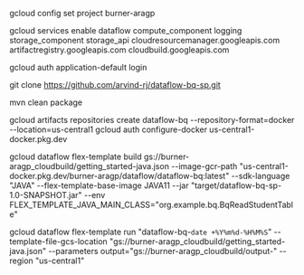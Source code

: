 gcloud config set project burner-aragp

gcloud services enable dataflow compute_component logging storage_component storage_api cloudresourcemanager.googleapis.com artifactregistry.googleapis.com cloudbuild.googleapis.com

gcloud auth application-default login

git clone https://github.com/arvind-rj/dataflow-bq-sp.git

mvn clean package

gcloud artifacts repositories create dataflow-bq --repository-format=docker --location=us-central1
gcloud auth configure-docker us-central1-docker.pkg.dev

gcloud dataflow flex-template build gs://burner-aragp_cloudbuild/getting_started-java.json --image-gcr-path "us-central1-docker.pkg.dev/burner-aragp/dataflow/dataflow-bq:latest" --sdk-language "JAVA" --flex-template-base-image JAVA11 --jar "target/dataflow-bq-sp-1.0-SNAPSHOT.jar" --env FLEX_TEMPLATE_JAVA_MAIN_CLASS="org.example.bq.BqReadStudentTable"


gcloud dataflow flex-template run "dataflow-bq-`date +%Y%m%d-%H%M%S`" --template-file-gcs-location "gs://burner-aragp_cloudbuild/getting_started-java.json" --parameters output="gs://burner-aragp_cloudbuild/output-" --region "us-central1"